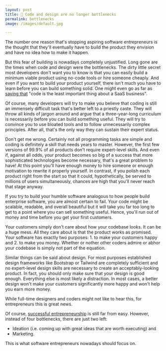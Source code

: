 ```yaml
---
layout: post
title: 🧠 Code and design are no longer bottlenecks
permalink: bottlenecks
image: /images/default.jpg

---
```



The number one reason that's stopping aspiring software entrepreneurs is the thought that they'll eventually have to build the product they envision and have no idea how to make it happen. 

But this fear of building is nowadays  completely unjustified. Long gone are the times when code and design were the bottlenecks.  The dirty little secret most developers don't want you to know is that you can easily build a minimum viable product using no-code tools or hire someone cheaply. And even if you want to build your product yourself, there isn't much you have to learn before you can build something solid. One might even go as far as [saying that](https://swizec.com/blog/5-years-of-books-courses-or-how-i-made-369000-on-the-side/swizec/9453) "code is the least important thing about a SaaS business".

Of course, many developers will try to make you believe that coding is still an immensely difficult task that's better left to a priestly caste. They will throw all kinds of jargon around and argue that a three-year-long curriculum is necessarily before you can build something useful. They will try to convince you to use bloated tools and to follow unnecessarily complex principles. After all, that's the only way they can sustain their expert status. 

Don't get me wrong. Certainly not all programming tasks are simple and coding is definitely a skill that needs years to master. However, the first few versions of 99.9% of all products don't require expert-level skills. And even if, against all odds, your product becomes so big of a success that more sophisticated technologies become necessary, that's a great problem to have! At this point you'll have enough money to hire someone or enough motivation to rewrite it properly yourself. In contrast, if you polish each product right from the start so that it could, hypothetically, be served to millions of users simultaneously, chances are high that you'll never reach that stage anyway. 

If you try to build your humble software analogous to how people build enterprise software, you are almost certain to fail. Your code might be scalable, readable, and overall beautiful but it will take you far too long to get to a point where you can sell something useful. Hence, you'll run out of money and time before you get your first customers.

Your customers simply don't care about how your codebase looks. It can be a huge mess. All they care about is that the product works as promised. Your software has exactly two purposes: 1. to make your customers happy and 2. to make you money. Whether or nother other coders admire or abhor your codebase is simply not part of the equation.

Similar things can be said about design. For most purposes established design frameworks like Bootstrap or Tailwind are completely sufficient and no expert-level design skills are necessary to create an acceptably-looking product. In fact, you should only make sure that your design is good enough. Everything else is most likely a distraction. In most cases, a better design won't make your customers significantly more happy and won't help you earn more money. 


While full-time designers and coders might not like to hear this, for entrepreneurs this is great news. 

Of course, [successful entrepreneurship](/humble_vs_startups) is still far from easy. However, instead of four bottlenecks, there are just two left:

- Ideation (i.e. coming up with great ideas that are worth executing) and
- Marketing.

This is what software entrepreneurs nowadays should focus on.
